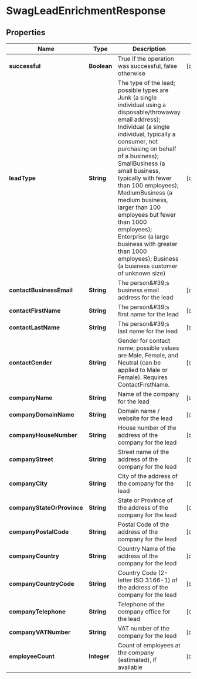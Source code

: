 
# SwagLeadEnrichmentResponse

## Properties
Name | Type | Description | Notes
------------ | ------------- | ------------- | -------------
**successful** | **Boolean** | True if the operation was successful, false otherwise |  [optional]
**leadType** | **String** | The type of the lead; possible types are Junk (a single individual using a disposable/throwaway email address); Individual (a single individual, typically a consumer, not purchasing on behalf of a business); SmallBusiness (a small business, typically with fewer than 100 employees); MediumBusiness (a medium business, larger than 100 employees but fewer than 1000 employees); Enterprise (a large business with greater than 1000 employees); Business (a business customer of unknown size) |  [optional]
**contactBusinessEmail** | **String** | The person\&#39;s business email address for the lead |  [optional]
**contactFirstName** | **String** | The person\&#39;s first name for the lead |  [optional]
**contactLastName** | **String** | The person\&#39;s last name for the lead |  [optional]
**contactGender** | **String** | Gender for contact name; possible values are Male, Female, and Neutral (can be applied to Male or Female).  Requires ContactFirstName. |  [optional]
**companyName** | **String** | Name of the company for the lead |  [optional]
**companyDomainName** | **String** | Domain name / website for the lead |  [optional]
**companyHouseNumber** | **String** | House number of the address of the company for the lead |  [optional]
**companyStreet** | **String** | Street name of the address of the company for the lead |  [optional]
**companyCity** | **String** | City of the address of the company for the lead |  [optional]
**companyStateOrProvince** | **String** | State or Province of the address of the company for the lead |  [optional]
**companyPostalCode** | **String** | Postal Code of the address of the company for the lead |  [optional]
**companyCountry** | **String** | Country Name of the address of the company for the lead |  [optional]
**companyCountryCode** | **String** | Country Code (2-letter ISO 3166-1) of the address of the company for the lead |  [optional]
**companyTelephone** | **String** | Telephone of the company office for the lead |  [optional]
**companyVATNumber** | **String** | VAT number of the company for the lead |  [optional]
**employeeCount** | **Integer** | Count of employees at the company (estimated), if available |  [optional]



